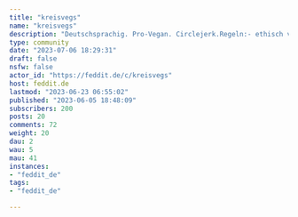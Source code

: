 ```yaml
---
title: "kreisvegs" 
name: "kreisvegs"
description: "Deutschsprachig. Pro-Vegan. Circlejerk.Regeln:- ethisch vegan sein- Fleischflocken und Käseatmer mit kognitiver Dissonanz bitte die Schuldgefühle nicht in der Kommentarspalte abladen"
type: community
date: "2023-07-06 18:29:31"
draft: false
nsfw: false
actor_id: "https://feddit.de/c/kreisvegs"
host: feddit.de
lastmod: "2023-06-23 06:55:02"
published: "2023-06-05 18:48:09"
subscribers: 200
posts: 20
comments: 72
weight: 20
dau: 2
wau: 5
mau: 41
instances:
- "feddit_de"
tags: 
- "feddit_de"

---
```

